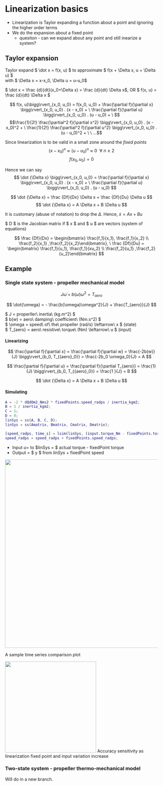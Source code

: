 # Linearization basics
* Linearization is Taylor expanding a function about a point and ignoring the higher order terms
* We do the expansion about a fixed point
	* quesiton - can we expand about any point and still inearize a system?

## Taylor expansion
Taylor expand 
$ \dot x = f(x, u) $ to approximate $ f(x + \Delta x, u + \Delta u) $    
with $ \Delta x = x-x_0, \Delta u = u-u_0$

$ \dot x = \frac {d}{dt}(x_0+\Delta x) = \frac {d}{dt} \Delta x$, OR $ f(x, u) = \frac {d}{dt} \Delta x $


$$ f(x, u)\bigg\rvert_{x_0, u_0} = f(x_0, u_0) + 
						\frac{\partial f}{\partial x} \bigg\rvert_{x_0, u_0} . (x - x_0) + \
						\frac{\partial f}{\partial u} \bigg\rvert_{x_0, u_0} . (u - u_0) + \ $$
$$\frac{1}{2!} \frac{\partial^2 f}{\partial x^2} \bigg\rvert_{x_0, u_0} . (x - x_0)^2 + \
\frac{1}{2!} \frac{\partial^2 f}{\partial u^2} \bigg\rvert_{x_0, u_0} . (u - u_0)^2 + \
						\ ...$$
						
Since linearization is to be valid in a small zone around the *fixed points* 
$$ (x-x_0)^n \approx (u - u_0)^n \approx 0 \ \  \forall \ n \geq 2 $$
$$ f(x_0, u_0) = 0$$

Hence we can say
$$ \dot {\Delta x} \bigg\rvert_{x_0, u_0} = \frac{\partial f}{\partial x} \bigg\rvert_{x_0, u_0} . (x - x_0) + \
						\frac{\partial f}{\partial u} \bigg\rvert_{x_0, u_0} . (u - u_0) $$
						
$$ \dot {\Delta x} = \frac {Df}{Dx} \Delta x + \frac {Df}{Du} \Delta u $$
$$ \dot {\Delta x} = A \Delta x + B \Delta u $$

It is customary (abuse of notation) to drop the $\Delta$. Hence,
$\dot x = Ax + Bu$

$ D $ is the Jacobian matrix if $ x $ and $ u $ are vectors (system of equations)   

$$ \frac {Df}{Dx} = 
\begin{bmatrix} \frac{f_1}{x_1}, \frac{f_1}{x_2} 
\\ 
\frac{f_2}{x_1} ,\frac{f_2}{x_2}\end{bmatrix}, \
\frac {Df}{Du} = 
\begin{bmatrix} \frac{f_1}{u_1}, \frac{f_1}{xu_2} 
\\ 
\frac{f_2}{u_1} ,\frac{f_2}{u_2}\end{bmatrix} 
$$ 

   
   
   


## Example
### Single state system - propeller mechanical model
$$
J\dot{\omega} + b(\omega)\omega^2 = T_{aero}
$$

$$
\dot{\omega} =  - \frac{b(\omega)\omega^2}{J} + \frac{T_{aero}}{J}
$$

$ J = properller\ inertia\ (kg.m^2) $  
$ b(w) = aero\ damping\ coefficient\ (Nm.s^2) $  
$ \omega = speed\ of\ the\ propeller (rad/s) \leftarrow\ x $ (state)  
$ T_{aero} = aero\ resistive\ torque\ (Nm) \leftarrow\ u  $  (input)

#### Linearizing
$$
\frac{\partial f}{\partial x} = \frac{\partial f}{\partial w} 
= \frac{-2b(w)}{J} \bigg\rvert_{b_0, T_{{aero}_0}} = \frac{-2b_0 \omega_0}{J} = A
$$

$$
\frac{\partial f}{\partial u} = \frac{\partial f}{\partial T_{aero}} 
= \frac{1}{J} \bigg\rvert_{b_0, T_{{aero}_0}} = \frac{1 }{J} = B
$$

$$ \dot {\Delta x} = A \Delta x + B \Delta u $$

#### Simulating
~~~~matlab
A = -2 * dQdOm2_Nms2 * fixedPoints.speed_radps / inertia_kgm2;
B = 1 / inertia_kgm2;
C = 1;
D = 0;
linSys = ss(A, B, C, D);
linSys = ss(Amatrix, Bmatrix, Cmatrix, Dmatrix);

[speed_radps, time_s] = lsim(linSys, (input.torque_Nm - fixedPoints.torque_Nm), time_s, 0); % lsim(sys, u, t, x0)
speed_radps = speed_radps + fixedPoints.speed_radps;
~~~~

* Input $u =$ to $linSys = $  actual torque - fixedPoint torque
* Output = $ y $ from $linSys$ + fixedPoint speed

<img src = "/Users/asitkumar/Documents/GitHub/asitk/01_math/02_numerical_methods/02_linearization/01_signle_state_example/one-state-propeller-lin-example-plot.png" width = 620> 

A sample time series comparison plot


<img src = "/Users/asitkumar/Documents/GitHub/asitk/01_math/02_numerical_methods/02_linearization/01_signle_state_example/one-state-propeller-accuracy-sensitivity.png" width = 300>  
Accuracy sensitivity as linearization fixed point and input variation increase
  
  
  
    


### Two-state system - propeller thermo-mechanical model
Will do in a new branch.

 